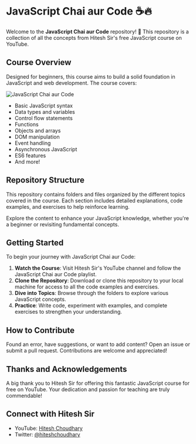 # JavaScript Chai aur Code ☕️🔥

Welcome to the **JavaScript Chai aur Code** repository! 🚀 This repository is a collection of all the concepts from Hitesh Sir's free JavaScript course on YouTube.

## Course Overview

Designed for beginners, this course aims to build a solid foundation in JavaScript and web development. The course covers:

![JavaScript Chai aur Code](https://img.youtube.com/vi/xAvTgCsCHLs/sddefault.jpg)

- Basic JavaScript syntax
- Data types and variables
- Control flow statements
- Functions
- Objects and arrays
- DOM manipulation
- Event handling
- Asynchronous JavaScript
- ES6 features
- And more!

## Repository Structure

This repository contains folders and files organized by the different topics covered in the course. Each section includes detailed explanations, code examples, and exercises to help reinforce learning.

Explore the content to enhance your JavaScript knowledge, whether you're a beginner or revisiting fundamental concepts.

## Getting Started

To begin your journey with JavaScript Chai aur Code:

1. **Watch the Course**: Visit Hitesh Sir's YouTube channel and follow the JavaScript Chai aur Code playlist.
2. **Clone the Repository**: Download or clone this repository to your local machine for access to all the code examples and exercises.
3. **Dive into Topics**: Browse through the folders to explore various JavaScript concepts.
4. **Practice**: Write code, experiment with examples, and complete exercises to strengthen your understanding.

## How to Contribute

Found an error, have suggestions, or want to add content? Open an issue or submit a pull request. Contributions are welcome and appreciated!

## Thanks and Acknowledgements

A big thank you to Hitesh Sir for offering this fantastic JavaScript course for free on YouTube. Your dedication and passion for teaching are truly commendable!

## Connect with Hitesh Sir

- YouTube: [Hitesh Choudhary](https://www.youtube.com/channel/UCXgGY0wkgOzynnHvSEVmE3A)
- Twitter: [@hiteshchoudhary](https://twitter.com/hiteshchoudhary)